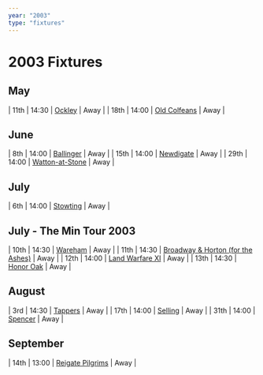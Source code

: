 ```yaml
---
year: "2003"
type: "fixtures"
---
```


# 2003 Fixtures


## May

| 11th | 14:30 | [Ockley](ockley) | Away |
| 18th | 14:00 | [Old Colfeans](old-colfeans) | Away |

## June

| 8th | 14:00 | [Ballinger](ballinger) | Away |
| 15th | 14:00 | [Newdigate](newdigate) | Away |
| 29th | 14:00 | [Watton-at-Stone](watton-at-stone) | Away |

## July

| 6th | 14:00 | [Stowting](stowting) | Away |

## July - The Min Tour 2003

| 10th | 14:30 | [Wareham](wareham) | Away |
| 11th | 14:30 | [Broadway & Horton (for the Ashes)](broadway-and-horton) | Away |
| 12th | 14:00 | [Land Warfare XI](land-warfare-xi) | Away |
| 13th | 14:30 | [Honor Oak](honor-oak) | Away |

## August

| 3rd | 14:30 | [Tappers](tappers) | Away |
| 17th | 14:00 | [Selling](selling) | Away |
| 31th | 14:00 | [Spencer](spencer) | Away |

## September

| 14th | 13:00 | [Reigate Pilgrims](reigate-pilgrims) | Away |